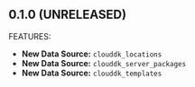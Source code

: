 ## 0.1.0 (UNRELEASED)

FEATURES:

* **New Data Source:** `clouddk_locations`
* **New Data Source:** `clouddk_server_packages`
* **New Data Source:** `clouddk_templates`
